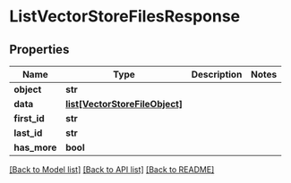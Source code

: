 # ListVectorStoreFilesResponse

## Properties
Name | Type | Description | Notes
------------ | ------------- | ------------- | -------------
**object** | **str** |  | 
**data** | [**list[VectorStoreFileObject]**](VectorStoreFileObject.md) |  | 
**first_id** | **str** |  | 
**last_id** | **str** |  | 
**has_more** | **bool** |  | 

[[Back to Model list]](../README.md#documentation-for-models) [[Back to API list]](../README.md#documentation-for-api-endpoints) [[Back to README]](../README.md)

